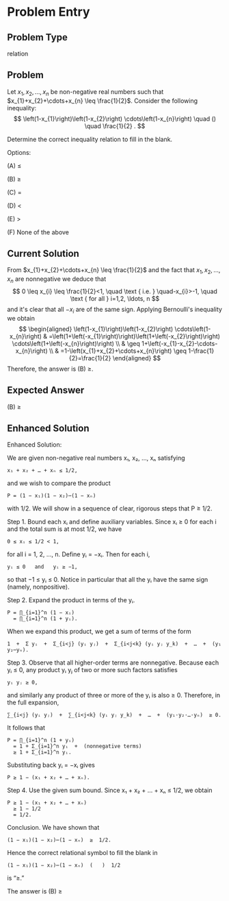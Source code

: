 # Problem Entry

## Problem Type
relation

## Problem
Let $x_{1}, x_{2}, \ldots, x_{n}$ be non-negative real numbers such that $x_{1}+x_{2}+\cdots+x_{n} \leq \frac{1}{2}$. Consider the following inequality:
$$
\left(1-x_{1}\right)\left(1-x_{2}\right) \cdots\left(1-x_{n}\right) \quad () \quad \frac{1}{2} .
$$

Determine the correct inequality relation to fill in the blank.

Options:

(A) $\leq$ 

(B) $\geq$

(C) $=$ 

(D) $<$

(E) $>$

(F) None of the above

## Current Solution
From $x_{1}+x_{2}+\cdots+x_{n} \leq \frac{1}{2}$ and the fact that $x_{1}, x_{2}, \ldots, x_{n}$ are nonnegative we deduce that
$$
0 \leq x_{i} \leq \frac{1}{2}<1, \quad \text { i.e. } \quad-x_{i}>-1, \quad \text { for all } i=1,2, \ldots, n
$$
and it's clear that all $-x_{i}$ are of the same sign.
Applying Bernoulli's inequality we obtain
$$
\begin{aligned}
\left(1-x_{1}\right)\left(1-x_{2}\right) \cdots\left(1-x_{n}\right) & =\left(1+\left(-x_{1}\right)\right)\left(1+\left(-x_{2}\right)\right) \cdots\left(1+\left(-x_{n}\right)\right) \\
& \geq 1+\left(-x_{1}-x_{2}-\cdots-x_{n}\right) \\
& =1-\left(x_{1}+x_{2}+\cdots+x_{n}\right) \geq 1-\frac{1}{2}=\frac{1}{2}
\end{aligned}
$$ Therefore, the answer is (B) $\geq$.

## Expected Answer
(B) $\geq$

## Enhanced Solution
Enhanced Solution:

We are given non-negative real numbers x₁, x₂, …, xₙ satisfying

    x₁ + x₂ + … + xₙ ≤ 1/2,

and we wish to compare the product

    P = (1 − x₁)(1 − x₂)⋯(1 − xₙ)

with 1/2.  We will show in a sequence of clear, rigorous steps that P ≥ 1/2.

Step 1.  Bound each xᵢ and define auxiliary variables.
Since xᵢ ≥ 0 for each i and the total sum is at most 1/2, we have

    0 ≤ xᵢ ≤ 1/2 < 1,

for all i = 1, 2, …, n.  Define yᵢ = −xᵢ.  Then for each i,

    yᵢ ≤ 0   and   yᵢ ≥ −1,

so that −1 ≤ yᵢ ≤ 0.  Notice in particular that all the yᵢ have the same sign (namely, nonpositive).

Step 2.  Expand the product in terms of the yᵢ.

    P = ∏_{i=1}^n (1 − xᵢ)
      = ∏_{i=1}^n (1 + yᵢ).

When we expand this product, we get a sum of terms of the form

    1  +  Σ yᵢ  +  Σ_{i<j} (yᵢ yⱼ)  +  Σ_{i<j<k} (yᵢ yⱼ y_k)  +  …  +  (y₁ y₂⋯yₙ).

Step 3.  Observe that all higher-order terms are nonnegative.
Because each yᵢ ≤ 0, any product yᵢ yⱼ of two or more such factors satisfies

    yᵢ yⱼ ≥ 0,

and similarly any product of three or more of the yᵢ is also ≥ 0.  Therefore, in the full expansion,

    ∑_{i<j} (yᵢ yⱼ)  +  ∑_{i<j<k} (yᵢ yⱼ y_k)  +  …  +  (y₁·y₂·…·yₙ)  ≥ 0.

It follows that

    P = ∏_{i=1}^n (1 + yᵢ)
      = 1 + Σ_{i=1}^n yᵢ  +  (nonnegative terms)
      ≥ 1 + Σ_{i=1}^n yᵢ.

Substituting back yᵢ = −xᵢ gives

    P ≥ 1 − (x₁ + x₂ + … + xₙ).

Step 4.  Use the given sum bound.
Since x₁ + x₂ + … + xₙ ≤ 1/2, we obtain

    P ≥ 1 − (x₁ + x₂ + … + xₙ)
      ≥ 1 − 1/2
      = 1/2.

Conclusion.
We have shown that

    (1 − x₁)(1 − x₂)⋯(1 − xₙ)  ≥  1/2.

Hence the correct relational symbol to fill the blank in

    (1 − x₁)(1 − x₂)⋯(1 − xₙ)  (   )  1/2

is “≥.”

The answer is (B) ≥
